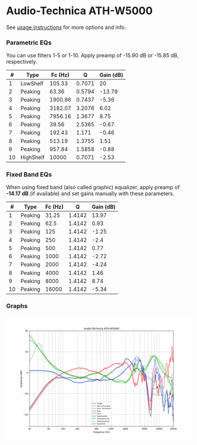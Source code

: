 # Audio-Technica ATH-W5000
See [usage instructions](https://github.com/jaakkopasanen/AutoEq#usage) for more options and info.

### Parametric EQs
You can use filters 1-5 or 1-10. Apply preamp of -15.90 dB or -15.85 dB, respectively.

|   # | Type      |   Fc (Hz) |      Q |   Gain (dB) |
|-----|-----------|-----------|--------|-------------|
|   1 | LowShelf  |    105.33 | 0.7071 |       20    |
|   2 | Peaking   |     63.36 | 0.5794 |      -13.79 |
|   3 | Peaking   |   1900.96 | 0.7437 |       -5.36 |
|   4 | Peaking   |   3182.07 | 3.2076 |        6.02 |
|   5 | Peaking   |   7956.16 | 1.3677 |        8.75 |
|   6 | Peaking   |     39.56 | 2.5365 |       -0.67 |
|   7 | Peaking   |    192.43 | 1.171  |       -0.46 |
|   8 | Peaking   |    513.19 | 1.3755 |        1.51 |
|   9 | Peaking   |    957.84 | 1.5858 |       -0.88 |
|  10 | HighShelf |  10000    | 0.7071 |       -2.53 |

### Fixed Band EQs
When using fixed band (also called graphic) equalizer, apply preamp of **-14.17 dB** (if available) and set gains manually with these parameters.

|   # | Type    |   Fc (Hz) |      Q |   Gain (dB) |
|-----|---------|-----------|--------|-------------|
|   1 | Peaking |     31.25 | 1.4142 |       13.97 |
|   2 | Peaking |     62.5  | 1.4142 |        0.93 |
|   3 | Peaking |    125    | 1.4142 |       -1.25 |
|   4 | Peaking |    250    | 1.4142 |       -2.4  |
|   5 | Peaking |    500    | 1.4142 |        0.77 |
|   6 | Peaking |   1000    | 1.4142 |       -2.72 |
|   7 | Peaking |   2000    | 1.4142 |       -4.24 |
|   8 | Peaking |   4000    | 1.4142 |        1.46 |
|   9 | Peaking |   8000    | 1.4142 |        8.74 |
|  10 | Peaking |  16000    | 1.4142 |       -5.34 |

### Graphs
![](./Audio-Technica%20ATH-W5000.png)
